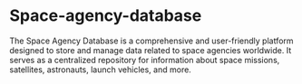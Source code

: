 # Space-agency-database
The Space Agency Database is a comprehensive and user-friendly platform designed to store and manage data related to space agencies worldwide. It serves as a centralized repository for information about space missions, satellites, astronauts, launch vehicles, and more. 
